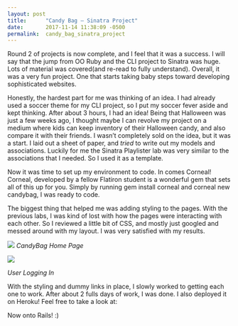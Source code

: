 ```yaml
---
layout: post
title:      "Candy Bag — Sinatra Project"
date:       2017-11-14 11:38:09 -0500
permalink:  candy_bag_sinatra_project
---
```



Round 2 of projects is now complete, and I feel that it was a success. I will say that the jump from OO Ruby and the CLI project to Sinatra was huge. Lots of material was covered(and re-read to fully understand). Overall, it was a very fun project. One that starts taking baby steps toward developing sophisticated websites.

Honestly, the hardest part for me was thinking of an idea. I had already used a soccer theme for my CLI project, so I put my soccer fever aside and kept thinking. After about 3 hours, I had an idea! Being that Halloween was just a few weeks ago, I thought maybe I can revolve my project on a medium where kids can keep inventory of their Halloween candy, and also compare it with their friends. I wasn’t completely sold on the idea, but it was a start. I laid out a sheet of paper, and *tried* to write out my models and associations. Luckily for me the Sinatra Playlister lab was very similar to the associations that I needed. So I used it as a template.

Now it was time to set up my environment to code. In comes Corneal! Corneal, developed by a fellow Flatiron student is a wonderful gem that sets all of this up for you. Simply by running gem install corneal and corneal new candybag, I was ready to code.

The biggest thing that helped me was adding styling to the pages. With the previous labs, I was kind of lost with how the pages were interacting with each other. So I reviewed a little bit of CSS, and mostly just googled and messed around with my layout. I was very satisfied with my results.

![](https://cdn-images-1.medium.com/max/800/1*VFecHngqFYnwjLRVLHm5mQ.png) 
 *CandyBag Home Page*

![](https://cdn-images-1.medium.com/max/800/1*MvAd3SEyawo1OSOy3j7mpQ.png)
 
 *User Logging In*

With the styling and dummy links in place, I slowly worked to getting each one to work. After about 2 fulls days of work, I was done. I also deployed it on Heroku! Feel free to take a look at: [](https://candybag.herokuapp.com/)

Now onto Rails! :)
